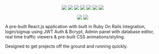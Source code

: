 <p align="center">
  <img align="center" src="https://img.shields.io/badge/CSS-3.0-1572B6">
  <img align="center" src="https://img.shields.io/badge/HTML-5.2-E34F26">
  <img align="center" src="https://img.shields.io/badge/Javascript-1.8.5-F7DF1E">
  <img align="center" src="https://img.shields.io/badge/Postgresql-12.1-336791">
  <img align="center" src="https://img.shields.io/badge/React.JS-16.13.1-61DAFB">
  <img align="center" src="https://img.shields.io/badge/Ruby-2.6.5-CC342D">
  <img align="center" src="https://img.shields.io/badge/Ruby%20On%20Rails-6.0.3.2-cc0600">
</p>

<p align="center">
  <a href="https://github.com/trunkslamchest/stock_react/tree/frontend-0.34/"><img align="center" src="https://img.shields.io/badge/Most%20Recent%20Frontend%20Repository%20-0.33-000000"></a>
  <a href="https://github.com/trunkslamchest/stock_react/tree/backend-0.22/"><img align="center" src="https://img.shields.io/badge/Most%20Recent%20Backend%20Repository%20-0.21-000000"></a>
</p>

A pre-built React.js application with built in Ruby On Rails integration, login/signup using JWT Auth & Bcrypt, Admin panel with database editor, real time traffic viewers & pre-built CSS animations/styling.

Designed to get projects off the ground and running quickly.
